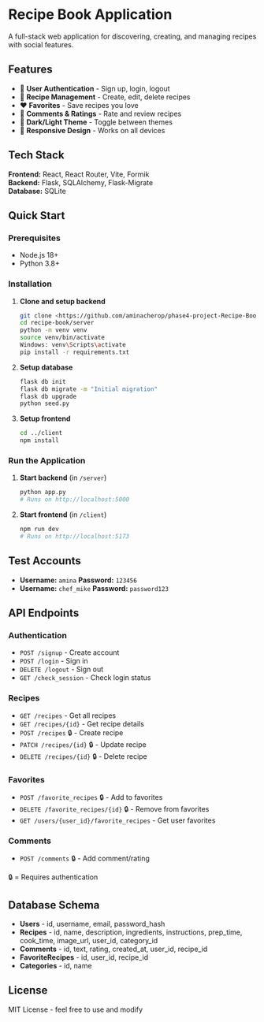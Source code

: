 # Recipe Book Application

A full-stack web application for discovering, creating, and managing recipes with social features.

## Features

- 👤 **User Authentication** - Sign up, login, logout
- 📝 **Recipe Management** - Create, edit, delete recipes
- ❤️ **Favorites** - Save recipes you love
- 💬 **Comments & Ratings** - Rate and review recipes
- 🌙 **Dark/Light Theme** - Toggle between themes
- 📱 **Responsive Design** - Works on all devices

## Tech Stack

**Frontend:** React, React Router, Vite, Formik  
**Backend:** Flask, SQLAlchemy, Flask-Migrate  
**Database:** SQLite

## Quick Start

### Prerequisites
- Node.js 18+
- Python 3.8+

### Installation

1. **Clone and setup backend**
   ```bash
   git clone <https://github.com/aminacherop/phase4-project-Recipe-Book>
   cd recipe-book/server
   python -m venv venv
   source venv/bin/activate  
   Windows: venv\Scripts\activate
   pip install -r requirements.txt
   ```

2. **Setup database**
   ```bash
   flask db init
   flask db migrate -m "Initial migration"
   flask db upgrade
   python seed.py
   ```

3. **Setup frontend**
   ```bash
   cd ../client
   npm install
   ```

### Run the Application

1. **Start backend** (in `/server`)
   ```bash
   python app.py
   # Runs on http://localhost:5000
   ```

2. **Start frontend** (in `/client`)
   ```bash
   npm run dev
   # Runs on http://localhost:5173
   ```

## Test Accounts

- **Username:** `amina` **Password:** `123456`
- **Username:** `chef_mike` **Password:** `password123`

## API Endpoints

### Authentication
- `POST /signup` - Create account
- `POST /login` - Sign in
- `DELETE /logout` - Sign out
- `GET /check_session` - Check login status

### Recipes
- `GET /recipes` - Get all recipes
- `GET /recipes/{id}` - Get recipe details
- `POST /recipes` 🔒 - Create recipe
- `PATCH /recipes/{id}` 🔒 - Update recipe
- `DELETE /recipes/{id}` 🔒 - Delete recipe

### Favorites
- `POST /favorite_recipes` 🔒 - Add to favorites
- `DELETE /favorite_recipes/{id}` 🔒 - Remove from favorites
- `GET /users/{user_id}/favorite_recipes` - Get user favorites

### Comments
- `POST /comments` 🔒 - Add comment/rating

🔒 = Requires authentication

## Database Schema

- **Users** - id, username, email, password_hash
- **Recipes** - id, name, description, ingredients, instructions, prep_time, cook_time, image_url, user_id, category_id
- **Comments** - id, text, rating, created_at, user_id, recipe_id
- **FavoriteRecipes** - id, user_id, recipe_id
- **Categories** - id, name

## License

MIT License - feel free to use and modify


